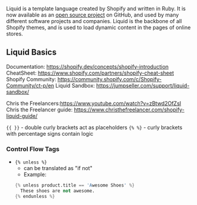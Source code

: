 Liquid is a template language created by Shopify and written in Ruby.
It is now available as an [open source project](https://github.com/Shopify/liquid) on GitHub, and used by many different software projects and companies. Liquid is the backbone of all Shopify themes, and is used to load dynamic content in the pages of online stores.


## Liquid Basics
Documentation: https://shopify.dev/concepts/shopify-introduction
CheatSheet: https://www.shopify.com/partners/shopify-cheat-sheet
Shopify Community: https://community.shopify.com/c/Shopify-Community/ct-p/en
Liquid Sandbox: https://jumpseller.com/support/liquid-sandbox/

Chris the Freelancers:https://www.youtube.com/watch?v=zBtwd2OfZsI 
Chris the Freelancer guide: https://www.christhefreelancer.com/shopify-liquid-guide/

`{{ }}` - double curly brackets act as placeholders
`{% %}` - curly brackets with percentage signs contain logic

### Control Flow Tags
- `{% unless %}` 
  - can be translated as "if not"
  - Example:
  ```s
  {% unless product.title == 'Awesome Shoes' %}
    These shoes are not awesome.
  {% endunless %}
  ```
